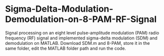 # Sigma-Delta-Modulation-Demodulation-on-8-PAM-RF-Signal
Signal processing on an eight level pulse-amplitude modulation (PAM) radio frequency (RF) signal and implemented sigma-delta modulation (SDM) and demodulation on MATLAB. Download SDM.m and 8-PAM, store it in the same folder, edit the MATLAB folder path and run the code.
